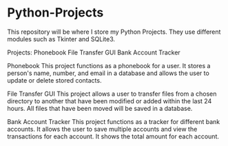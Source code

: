 # Python-Projects
This repository will be where I store my Python Projects. They use different modules such as Tkinter and SQLite3.

Projects:
Phonebook
File Transfer GUI
Bank Account Tracker

Phonebook
This project functions as a phonebook for a user. It stores a person's name, number, and email in a database and allows the user to update or delete stored contacts.

File Transfer GUI
This project allows a user to transfer files from a chosen directory to another that have been modified or added within the last 24 hours. All files that have been moved will be saved in a database.

Bank Account Tracker
This project functions as a tracker for different bank accounts. It allows the user to save multiple accounts and view the transactions for each account. It shows the total amount for each account.
